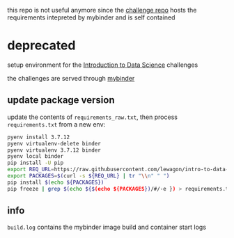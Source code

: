 
this repo is not useful anymore since the [challenge repo](https://github.com/lewagon/intro-to-data-science-challenges/pull/8) hosts the requirements intepreted by mybinder and is self contained

# deprecated

setup environment for the [Introduction to Data Science](https://github.com/lewagon/intro-to-data-science-challenges) challenges

the challenges are served through [mybinder](https://www.notion.so/lewagon/B2U-Intro-to-Data-Science-f88a9af1afff44109bfd3)

## update package version

update the contents of `requirements_raw.txt`, then process `requirements.txt` from a new env:

``` bash
pyenv install 3.7.12
pyenv virtualenv-delete binder
pyenv virtualenv 3.7.12 binder
pyenv local binder
pip install -U pip
export REQ_URL=https://raw.githubusercontent.com/lewagon/intro-to-data-science-env/master/requirements_raw.txt
export PACKAGES=$(curl -s ${REQ_URL} | tr "\\n" " ")
pip install $(echo ${PACKAGES})
pip freeze | grep $(echo ${$(echo ${PACKAGES})/#/-e }) > requirements.txt
```

## info

`build.log` contains the mybinder image build and container start logs
